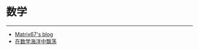
# 数学

----

* [Matrix67's blog](http://www.matrix67.com/blog/)
* [在数学海洋中飘荡](http://dahuasky.spaces.live.com/Blog/cns!1AB3BC993DB84FD7!305.entry?wa=wsignin1.0&sa=738443900)
